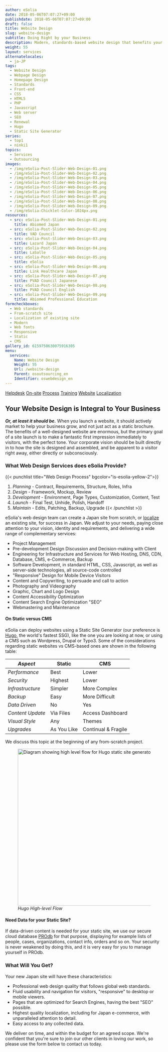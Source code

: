 ```yaml
---
author: eSolia
date: 2018-05-06T07:07:27+09:00
publishdate: 2018-05-06T07:07:27+09:00
draft: false
title: Website Design
slug: website-design
subtitle: Doing Right by your Business
description: Modern, standards-based website design that benefits your business, whether starting from zero, or localizing an existing website. - from eSolia Inc.
weight: 55
layout: services
alternatelocales:
  - ja-JP
tags:
  - Website Design
  - Webpage Design
  - Homepage Design
  - Standards
  - Front-end
  - CSS
  - HTML5
  - PHP
  - Javascript
  - Web server
  - SEO
  - Renewal
  - Hugo
  - Static Site Generator
series:
  - top1
  - ninki1
topics:
  - Services
  - Outsourcing
images:
  - /img/eSolia-Post-Slider-Web-Design-01.png
  - /img/eSolia-Post-Slider-Web-Design-02.png
  - /img/eSolia-Post-Slider-Web-Design-03.png
  - /img/eSolia-Post-Slider-Web-Design-04.png
  - /img/eSolia-Post-Slider-Web-Design-05.png
  - /img/eSolia-Post-Slider-Web-Design-06.png
  - /img/eSolia-Post-Slider-Web-Design-07.png
  - /img/eSolia-Post-Slider-Web-Design-08.png
  - /img/eSolia-Post-Slider-Web-Design-09.png  
  - /img/eSolia-Chicklet-Color-1024px.png
resources:
  - src: eSolia-Post-Slider-Web-Design-01.png
    title: Abiomed Japan
  - src: eSolia-Post-Slider-Web-Design-02.png
    title: VAD Council
  - src: eSolia-Post-Slider-Web-Design-03.png
    title: Lazard Japan
  - src: eSolia-Post-Slider-Web-Design-04.png
    title: LaSalle
  - src: eSolia-Post-Slider-Web-Design-05.png
    title: eSolia
  - src: eSolia-Post-Slider-Web-Design-06.png
    title: Link Healthcare Japan
  - src: eSolia-Post-Slider-Web-Design-07.png
    title: PVAD Council Japanese
  - src: eSolia-Post-Slider-Web-Design-08.png
    title: PVAD Council English
  - src: eSolia-Post-Slider-Web-Design-09.png
    title: Abiomed Professional Education
formcheckboxes:
  - Web standards
  - From-scratch site
  - Localization of existing site
  - Modern
  - Web fonts
  - Responsive
  - Static
  - CMS
gallery_id: 6159750630075916305
menu:
  services:
    Name: Website Design
    Weight: 55
    Url: /website-design
    Parent: osoutsourcing_en
    Identifier: oswebdesign_en
---
```


<div class="buttons has-addons is-hidden-tablet">
  <a class="button" href="/outsourcing"><span class="icon"><i class="fas fa-anchor"></i></span></a>
  <a class="button" href="/helpdesk">Helpdesk</a>
  <a class="button" href="/on-site">On-site</a>
  <a class="button" href="/process">Process</a>
  <a class="button" href="/training">Training</a>
  <a class="button is-active" href="/website-design">Website</a>
  <a class="button" href="/localization">Localization</a>
</div>

## Your Website Design is Integral to Your Business

**_Or, at least it should be._** When you launch a website, it should actively market to help your business grow, and not just act as a static brochure. The benefits of a well-designed website are enormous, but the primary goal of a site launch is to make a fantastic first impression immediately to visitors, with the perfect tone. Your corporate vision should be built directly in to how the site is designed and assembled, and be apparent to a visitor right away, either directly or subconsciously.

### What Web Design Services does eSolia Provide?

{{< punchlist title="Web Design Process" bgcolor="is-esolia-yellow-2">}}
1. _Planning_ - Contract, Requirements, Structure, Roles, Infra
1. _Design_ - Framework, Mockup, Review
1. _Development_ - Environment, Page Types, Customization, Content, Test
1. _Launch_ - Final Test, Unhide, Polish, Handoff
1. _Maintain_ - Edits, Patching, Backup, Upgrade
{{< /punchlist >}}

eSolia's web design team can create a Japan site from scratch, or [localize](/localization) an existing site, for success in Japan. We adjust to your needs, paying close attention to your vision, identity and requirements, and delivering a wide range of complementary services:

* Project Management
* Pre-development Design Discussion and Decision-making with Client
* Engineering for Infrastructure and Services for Web Hosting, DNS, CDN, Database, CMS, e-Commerce, Backup
* Software Development, in standard HTML, CSS, Javascript, as well as server-side technologies, all source-code controlled
* "Responsive" Design for Mobile Device Visitors
* Content and Copywriting, to persuade and call to action
* Photography and Videography
* Graphic, Chart and Logo Design
* Content Accessibility Optimization
* Content Search Engine Optimization "SEO"
* Webmastering and Maintenance

#### On Static versus CMS

eSolia can deploy websites using a Static Site Generator (our preference is [Hugo](https://gohugo.io/), the world's fastest SSG), like the one you are looking at now, or using a CMS such as Wordpress, Drupal or Typo3. Some of the considerations regarding static websites vs CMS-based ones are shown in the following table:

_Aspect_  |Static    | CMS
----------|----------|------
_Performance_    |Best       |Lower
_Security_       |Highest    |Lower
_Infrastructure_       |Simpler    |More Complex
_Backup_     |Easy     |More Difficult
_Data Driven_  |No     |Yes
_Content Update_  |Via Files    |Access Dashboard
_Visual Style_   |Any    |Themes
_Upgrades_    |As You Like   |Continual & Fragile

We discuss this topic at the beginning of any from-scratch project.

<figure class="">
<img class="" width="500" data-caption="Hugo High-level flow" alt="Diagram showing high level flow for Hugo static site generator" src="/img/eSolia-Post-Hugo-Flow-en.png" >
<figcaption><em>Hugo High-level Flow</em></figcaption>
</figure>

#### Need Data for your Static Site? 

If data-driven content is needed for your static site, we use our secure cloud database [PROdb](/prodb) for that purpose, displaying for example lists of people, cases, organizations, contact info, orders and so on. Your security is never weakened by doing this, and it is very easy for you to manage yourself in PROdb. 

### What Will You Get?

Your new Japan site will have these characteristics:

* Professional web design quality that follows global web standards.
* Fluid usability and navigation for visitors, "responsive" to desktop or mobile viewers.
* Pages that are optimized for Search Engines, having the best "SEO" possible.
* Highest quality localization, including for Japan e-commerce, with unparalleled attention to detail.  
* Easy access to any collected data.

We deliver on time, and within the budget for an agreed scope. We're confident that you're sure to join our other clients in loving our work, so please use the form below to contact us today.
